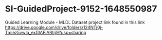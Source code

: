 # SI-GuidedProject-9152-1648550987
Guided Learning Module - MLDL
Dataset  project link found in this link
https://drive.google.com/drive/folders/124NTj0j-Tmiez5vwIa_exGlAFiARtrj9?usp=sharing
